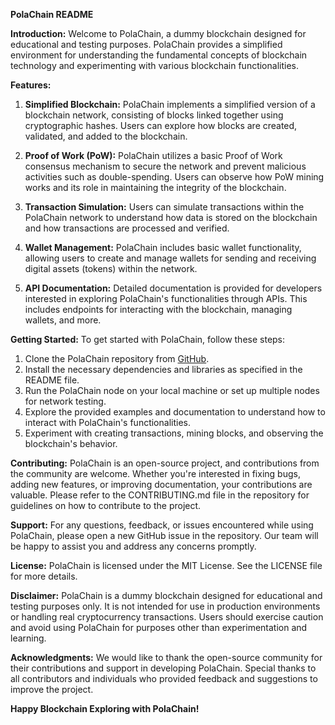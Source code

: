 **PolaChain README**

**Introduction:**
Welcome to PolaChain, a dummy blockchain designed for educational and testing purposes. PolaChain provides a simplified environment for understanding the fundamental concepts of blockchain technology and experimenting with various blockchain functionalities.

**Features:**
1. **Simplified Blockchain:** PolaChain implements a simplified version of a blockchain network, consisting of blocks linked together using cryptographic hashes. Users can explore how blocks are created, validated, and added to the blockchain.

2. **Proof of Work (PoW):** PolaChain utilizes a basic Proof of Work consensus mechanism to secure the network and prevent malicious activities such as double-spending. Users can observe how PoW mining works and its role in maintaining the integrity of the blockchain.

3. **Transaction Simulation:** Users can simulate transactions within the PolaChain network to understand how data is stored on the blockchain and how transactions are processed and verified.

4. **Wallet Management:** PolaChain includes basic wallet functionality, allowing users to create and manage wallets for sending and receiving digital assets (tokens) within the network.

5. **API Documentation:** Detailed documentation is provided for developers interested in exploring PolaChain's functionalities through APIs. This includes endpoints for interacting with the blockchain, managing wallets, and more.

**Getting Started:**
To get started with PolaChain, follow these steps:
1. Clone the PolaChain repository from [GitHub](https://github.com/polachain).
2. Install the necessary dependencies and libraries as specified in the README file.
3. Run the PolaChain node on your local machine or set up multiple nodes for network testing.
4. Explore the provided examples and documentation to understand how to interact with PolaChain's functionalities.
5. Experiment with creating transactions, mining blocks, and observing the blockchain's behavior.

**Contributing:**
PolaChain is an open-source project, and contributions from the community are welcome. Whether you're interested in fixing bugs, adding new features, or improving documentation, your contributions are valuable. Please refer to the CONTRIBUTING.md file in the repository for guidelines on how to contribute to the project.

**Support:**
For any questions, feedback, or issues encountered while using PolaChain, please open a new GitHub issue in the repository. Our team will be happy to assist you and address any concerns promptly.

**License:**
PolaChain is licensed under the MIT License. See the LICENSE file for more details.

**Disclaimer:**
PolaChain is a dummy blockchain designed for educational and testing purposes only. It is not intended for use in production environments or handling real cryptocurrency transactions. Users should exercise caution and avoid using PolaChain for purposes other than experimentation and learning.

**Acknowledgments:**
We would like to thank the open-source community for their contributions and support in developing PolaChain. Special thanks to all contributors and individuals who provided feedback and suggestions to improve the project.

**Happy Blockchain Exploring with PolaChain!**
